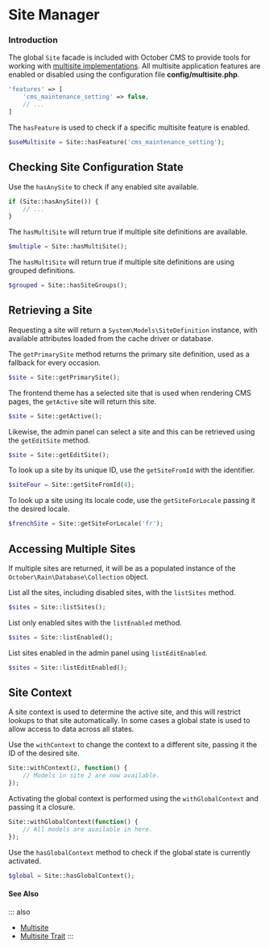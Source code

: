 # Site Manager

### Introduction

The global `Site` facade is included with October CMS to provide tools for working with [multisite implementations](../../cms/resources/multisite.md). All multisite application features are enabled or disabled using the configuration file **config/multisite.php**.

```php
'features' => [
    'cms_maintenance_setting' => false,
    // ...
]
```

The `hasFeature` is used to check if a specific multisite feature is enabled.

```php
$useMultisite = Site::hasFeature('cms_maintenance_setting');
```

## Checking Site Configuration State

Use the `hasAnySite` to check if any enabled site available.

```php
if (Site::hasAnySite()) {
    // ...
}
```

The `hasMultiSite` will return true if multiple site definitions are available.

```php
$multiple = Site::hasMultiSite();
```

The `hasMultiSite` will return true if multiple site definitions are using grouped definitions.

```php
$grouped = Site::hasSiteGroups();
```

## Retrieving a Site

Requesting a site will return a `System\Models\SiteDefinition` instance, with available attributes loaded from the cache driver or database.

The `getPrimarySite` method returns the primary site definition, used as a fallback for every occasion.

```php
$site = Site::getPrimarySite();
```

The frontend theme has a selected site that is used when rendering CMS pages, the `getActive` site will return this site.

```php
$site = Site::getActive();
```

Likewise, the admin panel can select a site and this can be retrieved using the `getEditSite` method.

```php
$site = Site::getEditSite();
```

To look up a site by its unique ID, use the `getSiteFromId` with the identifier.

```php
$siteFour = Site::getSiteFromId(4);
```

To look up a site using its locale code, use the `getSiteForLocale` passing it the desired locale.

```php
$frenchSite = Site::getSiteForLocale('fr');
```

## Accessing Multiple Sites

If multiple sites are returned, it will be as a populated instance of the `October\Rain\Database\Collection` object.

List all the sites, including disabled sites, with the `listSites` method.

```php
$sites = Site::listSites();
```
List only enabled sites with the `listEnabled` method.

```php
$sites = Site::listEnabled();
```

List sites enabled in the admin panel using `listEditEnabled`.

```php
$sites = Site::listEditEnabled();
```

## Site Context

A site context is used to determine the active site, and this will restrict lookups to that site automatically. In some cases a global state is used to allow access to data across all states.

Use the `withContext` to change the context to a different site, passing it the ID of the desired site.

```php
Site::withContext(2, function() {
    // Models in site 2 are now available.
});
```

Activating the global context is performed using the `withGlobalContext` and passing it a closure.

```php
Site::withGlobalContext(function() {
    // All models are available in here.
});
```

Use the `hasGlobalContext` method to check if the global state is currently activated.

```php
$global = Site::hasGlobalContext();
```

#### See Also

::: also
* [Multisite](../../cms/resources/multisite.md)
* [Multisite Trait](../database/traits.md)
:::
